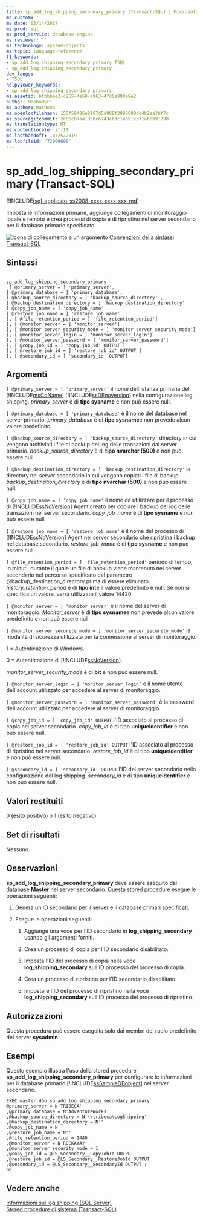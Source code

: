 ```yaml
---
title: sp_add_log_shipping_secondary_primary (Transact-SQL) | Microsoft Docs
ms.custom: ''
ms.date: 03/14/2017
ms.prod: sql
ms.prod_service: database-engine
ms.reviewer: ''
ms.technology: system-objects
ms.topic: language-reference
f1_keywords:
- sp_add_log_shipping_secondary_primary_TSQL
- sp_add_log_shipping_secondary_primary
dev_langs:
- TSQL
helpviewer_keywords:
- sp_add_log_shipping_secondary_primary
ms.assetid: bfbbbee2-c255-4a59-a963-47d6e980a8e2
author: MashaMSFT
ms.author: mathoma
ms.openlocfilehash: 155f59426e8167d5d888f3890089dd4b2ea3bf7c
ms.sourcegitcommit: 2a06c87aa195bc6743ebdc14b91eb71ab6b91298
ms.translationtype: MT
ms.contentlocale: it-IT
ms.lasthandoff: 10/25/2019
ms.locfileid: "72909690"
---
```

# <a name="sp_add_log_shipping_secondary_primary-transact-sql"></a>sp_add_log_shipping_secondary_primary (Transact-SQL)
[!INCLUDE[tsql-appliesto-ss2008-xxxx-xxxx-xxx-md](../../includes/tsql-appliesto-ss2008-xxxx-xxxx-xxx-md.md)]

  Imposta le informazioni primarie, aggiunge collegamenti di monitoraggio locale e remoto e crea processi di copia e di ripristino nel server secondario per il database primario specificato.  
  
 ![Icona di collegamento a un argomento](../../database-engine/configure-windows/media/topic-link.gif "Icona di collegamento a un argomento") [Convenzioni della sintassi Transact-SQL](../../t-sql/language-elements/transact-sql-syntax-conventions-transact-sql.md)  
  
## <a name="syntax"></a>Sintassi  
  
```  
  
sp_add_log_shipping_secondary_primary  
 [ @primary_server = ] 'primary_server',   
[ @primary_database = ] 'primary_database',  
[ @backup_source_directory = ] 'backup_source_directory' ,   
[ @backup_destination_directory = ] 'backup_destination_directory'  
[ @copy_job_name = ] 'copy_job_name'  
[ @restore_job_name = ] 'restore_job_name'  
[, [ @file_retention_period = ] 'file_retention_period']  
[, [ @monitor_server = ] 'monitor_server']  
[, [ @monitor_server_security_mode = ] 'monitor_server_security_mode']  
[, [ @monitor_server_login = ] 'monitor_server_login']  
[, [ @monitor_server_password = ] 'monitor_server_password']  
[, [ @copy_job_id = ] 'copy_job_id' OUTPUT ]  
[, [ @restore_job_id = ] 'restore_job_id' OUTPUT ]  
[, [ @secondary_id = ] 'secondary_id' OUTPUT]  
```  
  
## <a name="arguments"></a>Argomenti  
`[ @primary_server = ] 'primary_server'` il nome dell'istanza primaria del [!INCLUDE[msCoName](../../includes/msconame-md.md)] [!INCLUDE[ssDEnoversion](../../includes/ssdenoversion-md.md)] nella configurazione log shipping. *primary_server* è di **tipo sysname** e non può essere null.  
  
`[ @primary_database = ] 'primary_database'` è il nome del database nel server primario. *primary_database* è di **tipo sysname**e non prevede alcun valore predefinito.  
  
`[ @backup_source_directory = ] 'backup_source_directory'` directory in cui vengono archiviati i file di backup del log delle transazioni dal server primario. *backup_source_directory* è di **tipo nvarchar (500)** e non può essere null.  
  
`[ @backup_destination_directory = ] 'backup_destination_directory'` la directory nel server secondario in cui vengono copiati i file di backup. *backup_destination_directory* è di **tipo nvarchar (500)** e non può essere null.  
  
`[ @copy_job_name = ] 'copy_job_name'` il nome da utilizzare per il processo di [!INCLUDE[ssNoVersion](../../includes/ssnoversion-md.md)] Agent creato per copiare i backup del log delle transazioni nel server secondario. *copy_job_name* è di **tipo sysname** e non può essere null.  
  
`[ @restore_job_name = ] 'restore_job_name'` è il nome del processo di [!INCLUDE[ssNoVersion](../../includes/ssnoversion-md.md)] Agent nel server secondario che ripristina i backup nel database secondario. *restore_job_name* è di **tipo sysname** e non può essere null.  
  
`[ @file_retention_period = ] 'file_retention_period'` periodo di tempo, in minuti, durante il quale un file di backup viene mantenuto nel server secondario nel percorso specificato dal parametro @backup_destination_directory prima di essere eliminato. *history_retention_period* è di **tipo int**e il valore predefinito è null. Se non si specifica un valore, verrà utilizzato il valore 14420.  
  
`[ @monitor_server = ] 'monitor_server'` è il nome del server di monitoraggio. *Monitor_server* è di **tipo sysname**e non prevede alcun valore predefinito e non può essere null.  
  
`[ @monitor_server_security_mode = ] 'monitor_server_security_mode'` la modalità di sicurezza utilizzata per la connessione al server di monitoraggio.  
  
 1 = Autenticazione di Windows.  
  
 0 = Autenticazione di [!INCLUDE[ssNoVersion](../../includes/ssnoversion-md.md)].  
  
 *monitor_server_security_mode* è di **bit** e non può essere null.  
  
`[ @monitor_server_login = ] 'monitor_server_login'` è il nome utente dell'account utilizzato per accedere al server di monitoraggio.  
  
`[ @monitor_server_password = ] 'monitor_server_password'` è la password dell'account utilizzato per accedere al server di monitoraggio.  
  
`[ @copy_job_id = ] 'copy_job_id' OUTPUT` l'ID associato al processo di copia nel server secondario. *copy_job_id* è di tipo **uniqueidentifier** e non può essere null.  
  
`[ @restore_job_id = ] 'restore_job_id' OUTPUT` l'ID associato al processo di ripristino nel server secondario. *restore_job_id* è di tipo **uniqueidentifier** e non può essere null.  
  
`[ @secondary_id = ] 'secondary_id' OUTPUT` l'ID del server secondario nella configurazione del log shipping. *secondary_id* è di tipo **uniqueidentifier** e non può essere null.  
  
## <a name="return-code-values"></a>Valori restituiti  
 0 (esito positivo) o 1 (esito negativo)  
  
## <a name="result-sets"></a>Set di risultati  
 Nessuno  
  
## <a name="remarks"></a>Osservazioni  
 **sp_add_log_shipping_secondary_primary** deve essere eseguito dal database **Master** nel server secondario. Questa stored procedure esegue le operazioni seguenti:  
  
1.  Genera un ID secondario per il server e il database primari specificati.  
  
2.  Esegue le operazioni seguenti:  

    1.  Aggiunge una voce per l'ID secondario in **log_shipping_secondary** usando gli argomenti forniti.  
  
    2.  Crea un processo di copia per l'ID secondario disabilitato.  
  
    3.  Imposta l'ID del processo di copia nella voce **log_shipping_secondary** sull'ID processo del processo di copia.  
  
    4.  Crea un processo di ripristino per l'ID secondario disabilitato.  
  
    5.  Impostare l'ID del processo di ripristino nella voce **log_shipping_secondary** sull'ID processo del processo di ripristino.  
  
## <a name="permissions"></a>Autorizzazioni  
 Questa procedura può essere eseguita solo dai membri del ruolo predefinito del server **sysadmin** .  
  
## <a name="examples"></a>Esempi  
 Questo esempio illustra l'uso della stored procedure **sp_add_log_shipping_secondary_primary** per configurare le informazioni per il database primario [!INCLUDE[ssSampleDBobject](../../includes/sssampledbobject-md.md)] nel server secondario.  
  
```  
EXEC master.dbo.sp_add_log_shipping_secondary_primary   
@primary_server = N'TRIBECA'   
,@primary_database = N'AdventureWorks'   
,@backup_source_directory = N'\\tribeca\LogShipping'   
,@backup_destination_directory = N''   
,@copy_job_name = N''   
,@restore_job_name = N''   
,@file_retention_period = 1440   
,@monitor_server = N'ROCKAWAY'   
,@monitor_server_security_mode = 1   
,@copy_job_id = @LS_Secondary__CopyJobId OUTPUT   
,@restore_job_id = @LS_Secondary__RestoreJobId OUTPUT   
,@secondary_id = @LS_Secondary__SecondaryId OUTPUT ;  
GO  
```  
  
## <a name="see-also"></a>Vedere anche  
 [Informazioni sul log shipping &#40;SQL Server&#41;](../../database-engine/log-shipping/about-log-shipping-sql-server.md)   
 [Stored procedure di sistema &#40;Transact-SQL&#41;](../../relational-databases/system-stored-procedures/system-stored-procedures-transact-sql.md)  
  
  
